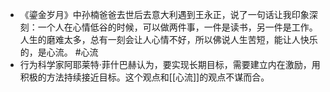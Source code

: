 - 《鎏金岁月》中孙楠爸爸去世后去意大利遇到王永正，说了一句话让我印象深刻：一个人在心情低谷的时候，可以做两件事，一件是读书，另一件是工作。人生的磨难太多，总有一刻会让人心情不好，所以佛说人生苦短，能让人快乐的，是心流。 #心流
- 行为科学家阿耶莱特·菲什巴赫认为，要实现长期目标，需要建立内在激励，用积极的方法持续接近目标。这个观点和[[心流]]的观点不谋而合。